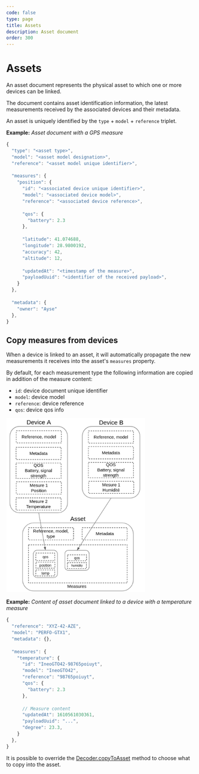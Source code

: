 ```yaml
---
code: false
type: page
title: Assets
description: Asset document
order: 300
---
```


# Assets

An asset document represents the physical asset to which one or more devices can be linked.

The document contains asset identification information, the latest measurements received by the associated devices and their metadata.

An asset is uniquely identified by the `type` + `model` + `reference` triplet.

**Example:** _Asset document with a GPS measure_

```js
{
  "type": "<asset type>",
  "model": "<asset model designation>",
  "reference": "<asset model unique identifier>",

  "measures": {
    "position": {
      "id": "<associated device unique identifier>",
      "model": "<associated device model>",
      "reference": "<associated device reference>",

      "qos": {
        "battery": 2.3
      },

      "latitude": 41.074688,
      "longitude": 28.9800192,
      "accuracy": 42,
      "altitude": 12,

      "updatedAt": "<timestamp of the measure>",
      "payloadUuid": "<identifier of the received payload>",
    }
  },

  "metadata": {
    "owner": "Ayse"
  },
}
```
## Copy measures from devices

When a device is linked to an asset, it will automatically propagate the new measurements it receives into the asset's `measures` property.

By default, for each measurement type the following information are copied in addition of the measure content:
 - `id`: device document unique identifier
 - `model`: device model
 - `reference`: device reference
 - `qos`: device qos info

![asset data model with devices measures](./asset-data-model.png)

**Example:** _Content of asset document linked to a device with a temperature measure_
```js
{
  "reference": "XYZ-42-AZE",
  "model": "PERFO-GTX1",
  "metadata": {},

  "measures": {
    "temperature": {
      "id": "IneoGTO42-98765poiuyt",
      "model": "IneoGTO42",
      "reference": "98765poiuyt",
      "qos": {
        "battery": 2.3
      },

      // Measure content
      "updatedAt": 1610561030361,
      "payloadUuid": "...",
      "degree": 23.3,
    }
  },
}
```

It is possible to override the [Decoder.copyToAsset](/official-plugins/device-manager/1/classes/decoder/copy-to-asset) method to choose what to copy into the asset.
